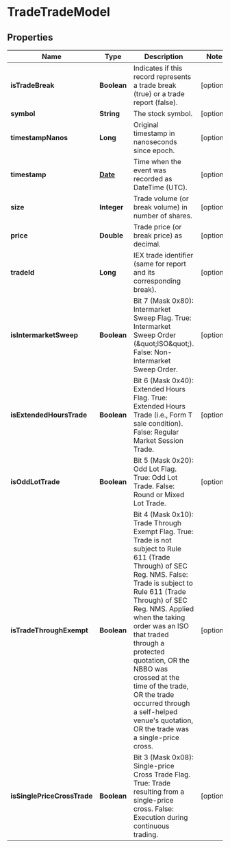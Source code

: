 

# TradeTradeModel

## Properties

Name | Type | Description | Notes
------------ | ------------- | ------------- | -------------
**isTradeBreak** | **Boolean** | Indicates if this record represents a trade break (true) or a trade report (false). |  [optional]
**symbol** | **String** | The stock symbol. |  [optional]
**timestampNanos** | **Long** | Original timestamp in nanoseconds since epoch. |  [optional]
**timestamp** | [**Date**](Date.md) | Time when the event was recorded as DateTime (UTC). |  [optional]
**size** | **Integer** | Trade volume (or break volume) in number of shares. |  [optional]
**price** | **Double** | Trade price (or break price) as decimal. |  [optional]
**tradeId** | **Long** | IEX trade identifier (same for report and its corresponding break). |  [optional]
**isIntermarketSweep** | **Boolean** | Bit 7 (Mask 0x80): Intermarket Sweep Flag.  True: Intermarket Sweep Order (\&quot;ISO\&quot;).  False: Non-Intermarket Sweep Order. |  [optional]
**isExtendedHoursTrade** | **Boolean** | Bit 6 (Mask 0x40): Extended Hours Flag.  True: Extended Hours Trade (i.e., Form T sale condition).  False: Regular Market Session Trade. |  [optional]
**isOddLotTrade** | **Boolean** | Bit 5 (Mask 0x20): Odd Lot Flag.  True: Odd Lot Trade.  False: Round or Mixed Lot Trade. |  [optional]
**isTradeThroughExempt** | **Boolean** | Bit 4 (Mask 0x10): Trade Through Exempt Flag.  True: Trade is not subject to Rule 611 (Trade Through) of SEC Reg. NMS.  False: Trade is subject to Rule 611 (Trade Through) of SEC Reg. NMS.  Applied when the taking order was an ISO that traded through a protected quotation,  OR the NBBO was crossed at the time of the trade,  OR the trade occurred through a self-helped venue&#39;s quotation,  OR the trade was a single-price cross. |  [optional]
**isSinglePriceCrossTrade** | **Boolean** | Bit 3 (Mask 0x08): Single-price Cross Trade Flag.  True: Trade resulting from a single-price cross.  False: Execution during continuous trading. |  [optional]




